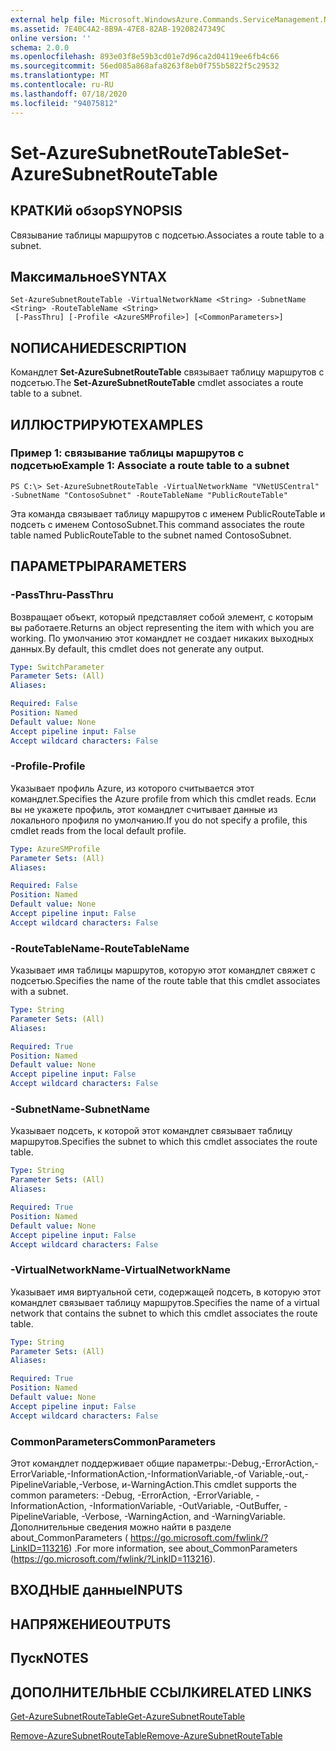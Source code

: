 ```yaml
---
external help file: Microsoft.WindowsAzure.Commands.ServiceManagement.Network.dll-Help.xml
ms.assetid: 7E40C4A2-8B9A-47E8-82AB-19208247349C
online version: ''
schema: 2.0.0
ms.openlocfilehash: 893e03f8e59b3cd01e7d96ca2d04119ee6fb4c66
ms.sourcegitcommit: 56ed085a868afa8263f8eb0f755b5822f5c29532
ms.translationtype: MT
ms.contentlocale: ru-RU
ms.lasthandoff: 07/18/2020
ms.locfileid: "94075812"
---
```

# <span data-ttu-id="a4b94-101">Set-AzureSubnetRouteTable</span><span class="sxs-lookup"><span data-stu-id="a4b94-101">Set-AzureSubnetRouteTable</span></span>

## <span data-ttu-id="a4b94-102">КРАТКИй обзор</span><span class="sxs-lookup"><span data-stu-id="a4b94-102">SYNOPSIS</span></span>
<span data-ttu-id="a4b94-103">Связывание таблицы маршрутов с подсетью.</span><span class="sxs-lookup"><span data-stu-id="a4b94-103">Associates a route table to a subnet.</span></span>

## <span data-ttu-id="a4b94-104">Максимальное</span><span class="sxs-lookup"><span data-stu-id="a4b94-104">SYNTAX</span></span>

```
Set-AzureSubnetRouteTable -VirtualNetworkName <String> -SubnetName <String> -RouteTableName <String>
 [-PassThru] [-Profile <AzureSMProfile>] [<CommonParameters>]
```

## <span data-ttu-id="a4b94-105">NОПИСАНИЕ</span><span class="sxs-lookup"><span data-stu-id="a4b94-105">DESCRIPTION</span></span>
<span data-ttu-id="a4b94-106">Командлет **Set-AzureSubnetRouteTable** связывает таблицу маршрутов с подсетью.</span><span class="sxs-lookup"><span data-stu-id="a4b94-106">The **Set-AzureSubnetRouteTable** cmdlet associates a route table to a subnet.</span></span>

## <span data-ttu-id="a4b94-107">ИЛЛЮСТРИРУЮТ</span><span class="sxs-lookup"><span data-stu-id="a4b94-107">EXAMPLES</span></span>

### <span data-ttu-id="a4b94-108">Пример 1: связывание таблицы маршрутов с подсетью</span><span class="sxs-lookup"><span data-stu-id="a4b94-108">Example 1: Associate a route table to a subnet</span></span>
```
PS C:\> Set-AzureSubnetRouteTable -VirtualNetworkName "VNetUSCentral" -SubnetName "ContosoSubnet" -RouteTableName "PublicRouteTable"
```

<span data-ttu-id="a4b94-109">Эта команда связывает таблицу маршрутов с именем PublicRouteTable и подсеть с именем ContosoSubnet.</span><span class="sxs-lookup"><span data-stu-id="a4b94-109">This command associates the route table named PublicRouteTable to the subnet named ContosoSubnet.</span></span>

## <span data-ttu-id="a4b94-110">ПАРАМЕТРЫ</span><span class="sxs-lookup"><span data-stu-id="a4b94-110">PARAMETERS</span></span>

### <span data-ttu-id="a4b94-111">-PassThru</span><span class="sxs-lookup"><span data-stu-id="a4b94-111">-PassThru</span></span>
<span data-ttu-id="a4b94-112">Возвращает объект, который представляет собой элемент, с которым вы работаете.</span><span class="sxs-lookup"><span data-stu-id="a4b94-112">Returns an object representing the item with which you are working.</span></span>
<span data-ttu-id="a4b94-113">По умолчанию этот командлет не создает никаких выходных данных.</span><span class="sxs-lookup"><span data-stu-id="a4b94-113">By default, this cmdlet does not generate any output.</span></span>

```yaml
Type: SwitchParameter
Parameter Sets: (All)
Aliases: 

Required: False
Position: Named
Default value: None
Accept pipeline input: False
Accept wildcard characters: False
```

### <span data-ttu-id="a4b94-114">-Profile</span><span class="sxs-lookup"><span data-stu-id="a4b94-114">-Profile</span></span>
<span data-ttu-id="a4b94-115">Указывает профиль Azure, из которого считывается этот командлет.</span><span class="sxs-lookup"><span data-stu-id="a4b94-115">Specifies the Azure profile from which this cmdlet reads.</span></span>
<span data-ttu-id="a4b94-116">Если вы не укажете профиль, этот командлет считывает данные из локального профиля по умолчанию.</span><span class="sxs-lookup"><span data-stu-id="a4b94-116">If you do not specify a profile, this cmdlet reads from the local default profile.</span></span>

```yaml
Type: AzureSMProfile
Parameter Sets: (All)
Aliases: 

Required: False
Position: Named
Default value: None
Accept pipeline input: False
Accept wildcard characters: False
```

### <span data-ttu-id="a4b94-117">-RouteTableName</span><span class="sxs-lookup"><span data-stu-id="a4b94-117">-RouteTableName</span></span>
<span data-ttu-id="a4b94-118">Указывает имя таблицы маршрутов, которую этот командлет свяжет с подсетью.</span><span class="sxs-lookup"><span data-stu-id="a4b94-118">Specifies the name of the route table that this cmdlet associates with a subnet.</span></span>

```yaml
Type: String
Parameter Sets: (All)
Aliases: 

Required: True
Position: Named
Default value: None
Accept pipeline input: False
Accept wildcard characters: False
```

### <span data-ttu-id="a4b94-119">-SubnetName</span><span class="sxs-lookup"><span data-stu-id="a4b94-119">-SubnetName</span></span>
<span data-ttu-id="a4b94-120">Указывает подсеть, к которой этот командлет связывает таблицу маршрутов.</span><span class="sxs-lookup"><span data-stu-id="a4b94-120">Specifies the subnet to which this cmdlet associates the route table.</span></span>

```yaml
Type: String
Parameter Sets: (All)
Aliases: 

Required: True
Position: Named
Default value: None
Accept pipeline input: False
Accept wildcard characters: False
```

### <span data-ttu-id="a4b94-121">-VirtualNetworkName</span><span class="sxs-lookup"><span data-stu-id="a4b94-121">-VirtualNetworkName</span></span>
<span data-ttu-id="a4b94-122">Указывает имя виртуальной сети, содержащей подсеть, в которую этот командлет связывает таблицу маршрутов.</span><span class="sxs-lookup"><span data-stu-id="a4b94-122">Specifies the name of a virtual network that contains the subnet to which this cmdlet associates the route table.</span></span>

```yaml
Type: String
Parameter Sets: (All)
Aliases: 

Required: True
Position: Named
Default value: None
Accept pipeline input: False
Accept wildcard characters: False
```

### <span data-ttu-id="a4b94-123">CommonParameters</span><span class="sxs-lookup"><span data-stu-id="a4b94-123">CommonParameters</span></span>
<span data-ttu-id="a4b94-124">Этот командлет поддерживает общие параметры:-Debug,-ErrorAction,-ErrorVariable,-InformationAction,-InformationVariable,-of Variable,-out,-PipelineVariable,-Verbose, и-WarningAction.</span><span class="sxs-lookup"><span data-stu-id="a4b94-124">This cmdlet supports the common parameters: -Debug, -ErrorAction, -ErrorVariable, -InformationAction, -InformationVariable, -OutVariable, -OutBuffer, -PipelineVariable, -Verbose, -WarningAction, and -WarningVariable.</span></span> <span data-ttu-id="a4b94-125">Дополнительные сведения можно найти в разделе about_CommonParameters ( https://go.microsoft.com/fwlink/?LinkID=113216) .</span><span class="sxs-lookup"><span data-stu-id="a4b94-125">For more information, see about_CommonParameters (https://go.microsoft.com/fwlink/?LinkID=113216).</span></span>

## <span data-ttu-id="a4b94-126">ВХОДНЫЕ данные</span><span class="sxs-lookup"><span data-stu-id="a4b94-126">INPUTS</span></span>

## <span data-ttu-id="a4b94-127">НАПРЯЖЕНИЕ</span><span class="sxs-lookup"><span data-stu-id="a4b94-127">OUTPUTS</span></span>

## <span data-ttu-id="a4b94-128">Пуск</span><span class="sxs-lookup"><span data-stu-id="a4b94-128">NOTES</span></span>

## <span data-ttu-id="a4b94-129">ДОПОЛНИТЕЛЬНЫЕ ССЫЛКИ</span><span class="sxs-lookup"><span data-stu-id="a4b94-129">RELATED LINKS</span></span>

[<span data-ttu-id="a4b94-130">Get-AzureSubnetRouteTable</span><span class="sxs-lookup"><span data-stu-id="a4b94-130">Get-AzureSubnetRouteTable</span></span>](./Get-AzureSubnetRouteTable.md)

[<span data-ttu-id="a4b94-131">Remove-AzureSubnetRouteTable</span><span class="sxs-lookup"><span data-stu-id="a4b94-131">Remove-AzureSubnetRouteTable</span></span>](./Remove-AzureSubnetRouteTable.md)
